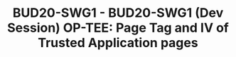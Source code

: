---
categories:
- bud20
description: Explaining how Tag and IV of Trusted Application pages can be paged to
  in order to avoid some out of memory problems with paging enabled.
image:
  featured: 'true'
  path: https://static.linaro.org/connect/bud20/images/BUD20-SWG1.png
session_id: BUD20-SWG1
session_speakers:
- speaker_bio: Senior Software Engineer in Linaro Security Working Group
  speaker_company: Linaro
  speaker_image: http://avatars.sched.co/5/6b/7234901/avatar.jpg.320x320px.jpg?643
  speaker_name: Jens Wiklander
  speaker_position: Linaro Security Working Group
  speaker_role: attendee, speaker
session_track: Security
tag: session
tags: Security
title: 'BUD20-SWG1 - BUD20-SWG1 (Dev Session) OP-TEE: Page Tag and IV of Trusted Application
  pages'
---